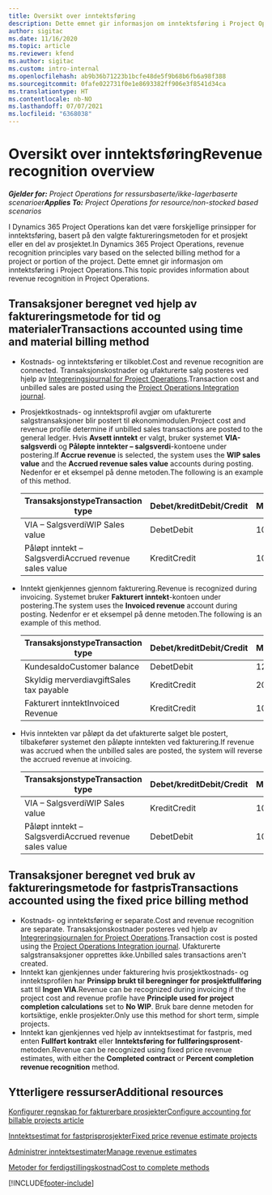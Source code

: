 ```yaml
---
title: Oversikt over inntektsføring
description: Dette emnet gir informasjon om inntektsføring i Project Operations.
author: sigitac
ms.date: 11/16/2020
ms.topic: article
ms.reviewer: kfend
ms.author: sigitac
ms.custom: intro-internal
ms.openlocfilehash: ab9b36b71223b1bcfe48de5f9b68b6fb6a98f388
ms.sourcegitcommit: 0fafe022731f0e1e8693382ff906e3f8541d34ca
ms.translationtype: HT
ms.contentlocale: nb-NO
ms.lasthandoff: 07/07/2021
ms.locfileid: "6368038"
---
```

# <a name="revenue-recognition-overview"></a><span data-ttu-id="6d592-103">Oversikt over inntektsføring</span><span class="sxs-lookup"><span data-stu-id="6d592-103">Revenue recognition overview</span></span>

<span data-ttu-id="6d592-104">_**Gjelder for:** Project Operations for ressursbaserte/ikke-lagerbaserte scenarioer_</span><span class="sxs-lookup"><span data-stu-id="6d592-104">_**Applies To:** Project Operations for resource/non-stocked based scenarios_</span></span>

<span data-ttu-id="6d592-105">I Dynamics 365 Project Operations kan det være forskjellige prinsipper for inntektsføring, basert på den valgte faktureringsmetoden for et prosjekt eller en del av prosjektet.</span><span class="sxs-lookup"><span data-stu-id="6d592-105">In Dynamics 365 Project Operations, revenue recognition principles vary based on the selected billing method for a project or portion of the project.</span></span> <span data-ttu-id="6d592-106">Dette emnet gir informasjon om inntektsføring i Project Operations.</span><span class="sxs-lookup"><span data-stu-id="6d592-106">This topic provides information about revenue recognition in Project Operations.</span></span>

## <a name="transactions-accounted-using-time-and-material-billing-method"></a><span data-ttu-id="6d592-107">Transaksjoner beregnet ved hjelp av faktureringsmetode for tid og materialer</span><span class="sxs-lookup"><span data-stu-id="6d592-107">Transactions accounted using time and material billing method</span></span>

- <span data-ttu-id="6d592-108">Kostnads- og inntektsføring er tilkoblet.</span><span class="sxs-lookup"><span data-stu-id="6d592-108">Cost and revenue recognition are connected.</span></span> <span data-ttu-id="6d592-109">Transaksjonskostnader og ufakturerte salg posteres ved hjelp av [Integreringsjournal for Project Operations](../project-accounting/project-operations-integration-journal.md).</span><span class="sxs-lookup"><span data-stu-id="6d592-109">Transaction cost and unbilled sales are posted using the [Project Operations Integration journal](../project-accounting/project-operations-integration-journal.md).</span></span>
- <span data-ttu-id="6d592-110">Prosjektkostnads- og inntektsprofil avgjør om ufakturerte salgstransaksjoner blir postert til økonomimodulen.</span><span class="sxs-lookup"><span data-stu-id="6d592-110">Project cost and revenue profile determine if unbilled sales transactions are posted to the general ledger.</span></span> <span data-ttu-id="6d592-111">Hvis **Avsett inntekt** er valgt, bruker systemet **VIA-salgsverdi** og **Påløpte inntekter – salgsverdi**-kontoene under postering.</span><span class="sxs-lookup"><span data-stu-id="6d592-111">If **Accrue revenue** is selected, the system uses the **WIP sales value** and the **Accrued revenue sales value** accounts during posting.</span></span> <span data-ttu-id="6d592-112">Nedenfor er et eksempel på denne metoden.</span><span class="sxs-lookup"><span data-stu-id="6d592-112">The following is an example of this method.</span></span>  

  | <span data-ttu-id="6d592-113">Transaksjonstype</span><span class="sxs-lookup"><span data-stu-id="6d592-113">Transaction type</span></span> | <span data-ttu-id="6d592-114">Debet/kredit</span><span class="sxs-lookup"><span data-stu-id="6d592-114">Debit/Credit</span></span> | <span data-ttu-id="6d592-115">Mengde</span><span class="sxs-lookup"><span data-stu-id="6d592-115">Amount</span></span> |
  | --- | --- | --- |
  | <span data-ttu-id="6d592-116">VIA – Salgsverdi</span><span class="sxs-lookup"><span data-stu-id="6d592-116">WIP Sales value</span></span> | <span data-ttu-id="6d592-117">Debet</span><span class="sxs-lookup"><span data-stu-id="6d592-117">Debit</span></span> | <span data-ttu-id="6d592-118">100</span><span class="sxs-lookup"><span data-stu-id="6d592-118">100</span></span> |
  | <span data-ttu-id="6d592-119">Påløpt inntekt – Salgsverdi</span><span class="sxs-lookup"><span data-stu-id="6d592-119">Accrued revenue sales value</span></span> | <span data-ttu-id="6d592-120">Kredit</span><span class="sxs-lookup"><span data-stu-id="6d592-120">Credit</span></span> | <span data-ttu-id="6d592-121">100</span><span class="sxs-lookup"><span data-stu-id="6d592-121">100</span></span> |

- <span data-ttu-id="6d592-122">Inntekt gjenkjennes gjennom fakturering.</span><span class="sxs-lookup"><span data-stu-id="6d592-122">Revenue is recognized during invoicing.</span></span> <span data-ttu-id="6d592-123">Systemet bruker **Fakturert inntekt**-kontoen under postering.</span><span class="sxs-lookup"><span data-stu-id="6d592-123">The system uses the **Invoiced revenue** account during posting.</span></span> <span data-ttu-id="6d592-124">Nedenfor er et eksempel på denne metoden.</span><span class="sxs-lookup"><span data-stu-id="6d592-124">The following is an example of this method.</span></span>  

  | <span data-ttu-id="6d592-125">Transaksjonstype</span><span class="sxs-lookup"><span data-stu-id="6d592-125">Transaction type</span></span> | <span data-ttu-id="6d592-126">Debet/kredit</span><span class="sxs-lookup"><span data-stu-id="6d592-126">Debit/Credit</span></span> | <span data-ttu-id="6d592-127">Mengde</span><span class="sxs-lookup"><span data-stu-id="6d592-127">Amount</span></span> |
  | --- | --- | --- |
  | <span data-ttu-id="6d592-128">Kundesaldo</span><span class="sxs-lookup"><span data-stu-id="6d592-128">Customer balance</span></span> | <span data-ttu-id="6d592-129">Debet</span><span class="sxs-lookup"><span data-stu-id="6d592-129">Debit</span></span> | <span data-ttu-id="6d592-130">120</span><span class="sxs-lookup"><span data-stu-id="6d592-130">120</span></span> |
  | <span data-ttu-id="6d592-131">Skyldig merverdiavgift</span><span class="sxs-lookup"><span data-stu-id="6d592-131">Sales tax payable</span></span> | <span data-ttu-id="6d592-132">Kredit</span><span class="sxs-lookup"><span data-stu-id="6d592-132">Credit</span></span> | <span data-ttu-id="6d592-133">20</span><span class="sxs-lookup"><span data-stu-id="6d592-133">20</span></span> |
  | <span data-ttu-id="6d592-134">Fakturert inntekt</span><span class="sxs-lookup"><span data-stu-id="6d592-134">Invoiced Revenue</span></span> | <span data-ttu-id="6d592-135">Kredit</span><span class="sxs-lookup"><span data-stu-id="6d592-135">Credit</span></span> | <span data-ttu-id="6d592-136">100</span><span class="sxs-lookup"><span data-stu-id="6d592-136">100</span></span> |

- <span data-ttu-id="6d592-137">Hvis inntekten var påløpt da det ufakturerte salget ble postert, tilbakefører systemet den påløpte inntekten ved fakturering.</span><span class="sxs-lookup"><span data-stu-id="6d592-137">If revenue was accrued when the unbilled sales are posted, the system will reverse the accrued revenue at invoicing.</span></span>

  | <span data-ttu-id="6d592-138">Transaksjonstype</span><span class="sxs-lookup"><span data-stu-id="6d592-138">Transaction type</span></span> | <span data-ttu-id="6d592-139">Debet/kredit</span><span class="sxs-lookup"><span data-stu-id="6d592-139">Debit/Credit</span></span> | <span data-ttu-id="6d592-140">Mengde</span><span class="sxs-lookup"><span data-stu-id="6d592-140">Amount</span></span> |
  | --- | --- | --- |
  | <span data-ttu-id="6d592-141">VIA – Salgsverdi</span><span class="sxs-lookup"><span data-stu-id="6d592-141">WIP Sales value</span></span> | <span data-ttu-id="6d592-142">Kredit</span><span class="sxs-lookup"><span data-stu-id="6d592-142">Credit</span></span> | <span data-ttu-id="6d592-143">100</span><span class="sxs-lookup"><span data-stu-id="6d592-143">100</span></span> |
  | <span data-ttu-id="6d592-144">Påløpt inntekt – Salgsverdi</span><span class="sxs-lookup"><span data-stu-id="6d592-144">Accrued revenue sales value</span></span> | <span data-ttu-id="6d592-145">Debet</span><span class="sxs-lookup"><span data-stu-id="6d592-145">Debit</span></span> | <span data-ttu-id="6d592-146">100</span><span class="sxs-lookup"><span data-stu-id="6d592-146">100</span></span> |

## <a name="transactions-accounted-using-the-fixed-price-billing-method"></a><span data-ttu-id="6d592-147">Transaksjoner beregnet ved bruk av faktureringsmetode for fastpris</span><span class="sxs-lookup"><span data-stu-id="6d592-147">Transactions accounted using the fixed price billing method</span></span>

- <span data-ttu-id="6d592-148">Kostnads- og inntektsføring er separate.</span><span class="sxs-lookup"><span data-stu-id="6d592-148">Cost and revenue recognition are separate.</span></span> <span data-ttu-id="6d592-149">Transaksjonskostnader posteres ved hjelp av [Integreringsjournalen for Project Operations](../project-accounting/project-operations-integration-journal.md).</span><span class="sxs-lookup"><span data-stu-id="6d592-149">Transaction cost is posted using the [Project Operations Integration journal](../project-accounting/project-operations-integration-journal.md).</span></span> <span data-ttu-id="6d592-150">Ufakturerte salgstransaksjoner opprettes ikke.</span><span class="sxs-lookup"><span data-stu-id="6d592-150">Unbilled sales transactions aren't created.</span></span>
- <span data-ttu-id="6d592-151">Inntekt kan gjenkjennes under fakturering hvis prosjektkostnads- og inntektsprofilen har **Prinsipp brukt til beregninger for prosjektfullføring** satt til **Ingen VIA**.</span><span class="sxs-lookup"><span data-stu-id="6d592-151">Revenue can be recognized during invoicing if the project cost and revenue profile have **Principle used for project completion calculations** set to **No WIP**.</span></span> <span data-ttu-id="6d592-152">Bruk bare denne metoden for kortsiktige, enkle prosjekter.</span><span class="sxs-lookup"><span data-stu-id="6d592-152">Only use this method for short term, simple projects.</span></span>
- <span data-ttu-id="6d592-153">Inntekt kan gjenkjennes ved hjelp av inntektsestimat for fastpris, med enten **Fullført kontrakt** eller **Inntektsføring for fullføringsprosent**-metoden.</span><span class="sxs-lookup"><span data-stu-id="6d592-153">Revenue can be recognized using fixed price revenue estimates, with either the **Completed contract** or **Percent completion revenue recognition** method.</span></span>

## <a name="additional-resources"></a><span data-ttu-id="6d592-154">Ytterligere ressurser</span><span class="sxs-lookup"><span data-stu-id="6d592-154">Additional resources</span></span>
[<span data-ttu-id="6d592-155">Konfigurer regnskap for fakturerbare prosjekter</span><span class="sxs-lookup"><span data-stu-id="6d592-155">Configure accounting for billable projects article</span></span>](../project-accounting/configure-accounting-billable-projects.md)

[<span data-ttu-id="6d592-156">Inntektsestimat for fastprisprosjekter</span><span class="sxs-lookup"><span data-stu-id="6d592-156">Fixed price revenue estimate projects</span></span>](rev-rec-percentage-completion-method.md)

[<span data-ttu-id="6d592-157">Administrer inntektsestimater</span><span class="sxs-lookup"><span data-stu-id="6d592-157">Manage revenue estimates</span></span>](rev-rec-completed-contract-method.md)

[<span data-ttu-id="6d592-158">Metoder for ferdigstillingskostnad</span><span class="sxs-lookup"><span data-stu-id="6d592-158">Cost to complete methods</span></span>](cost-complete-methods.md)


[!INCLUDE[footer-include](../includes/footer-banner.md)]